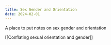```yaml
---
title: Sex Gender and Orientation
date: 2024-02-01
---
```


A place to put notes on sex gender and orientation

[[Conflating sexual orientation and gender]]
